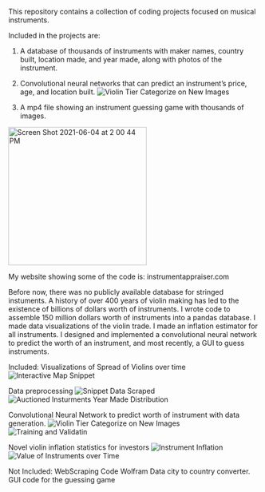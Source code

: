 This repository contains a collection of coding projects focused on musical instruments. 

Included in the projects are:
1. A database of thousands of instruments with maker names, country built, location made, and year made, along with photos of the instrument. 

2. Convolutional neural networks that can predict an instrument’s price, age, and location built.
![Violin Tier Categorize on New Images](https://user-images.githubusercontent.com/57462166/120851029-402cea00-c546-11eb-9ebe-bc53bd016495.png)

3. A mp4 file showing an instrument guessing game with thousands of images.
<img width="277" alt="Screen Shot 2021-06-04 at 2 00 44 PM" src="https://user-images.githubusercontent.com/57462166/120850623-b0873b80-c545-11eb-8628-d1c73d39b83e.png">

My website showing some of the code is: instrumentappraiser.com

Before now, there was no publicly available database for stringed instuments. A history of over 400 years of violin making has led to the existence of billions of dollars worth of instruments. I wrote code to assemble 150 million dollars worth of instruments into a pandas database. I made data visualizations of the violin trade. I made an inflation estimator for all instruments. I designed and implemented a convolutional neural network to predict the worth of an instrument, and most recently, a GUI to guess instruments.

Included:
Visualizations of Spread of Violins over time
![Interactive Map Snippet](https://user-images.githubusercontent.com/57462166/120850985-2d1a1a00-c546-11eb-9cf4-b31145ec3ece.png)

Data preprocessing
![Snippet Data Scraped](https://user-images.githubusercontent.com/57462166/120853962-6e142d80-c54a-11eb-926f-7ba0d6591a03.PNG)
![Auctioned Insturments Year Made Distribution](https://user-images.githubusercontent.com/57462166/120854048-94d26400-c54a-11eb-8b6f-dbbb21872537.png)

Convolutional Neural Network to predict worth of instrument with data generation.
![Violin Tier Categorize on New Images](https://user-images.githubusercontent.com/57462166/120853912-5b015d80-c54a-11eb-9f93-fccc7c0fc909.PNG)
![Training and Validatin](https://user-images.githubusercontent.com/57462166/120854092-a582da00-c54a-11eb-8469-2356f978849f.PNG)

Novel violin inflation statistics for investors
![Instrument Inflation](https://user-images.githubusercontent.com/57462166/120851532-ef69c100-c546-11eb-9a80-18241c4b55c7.png)
![Value of Instruments over Time](https://user-images.githubusercontent.com/57462166/120851544-f42e7500-c546-11eb-8a08-bf32403743eb.png)

Not Included:
WebScraping Code
Wolfram Data city to country converter.
GUI code for the guessing game



